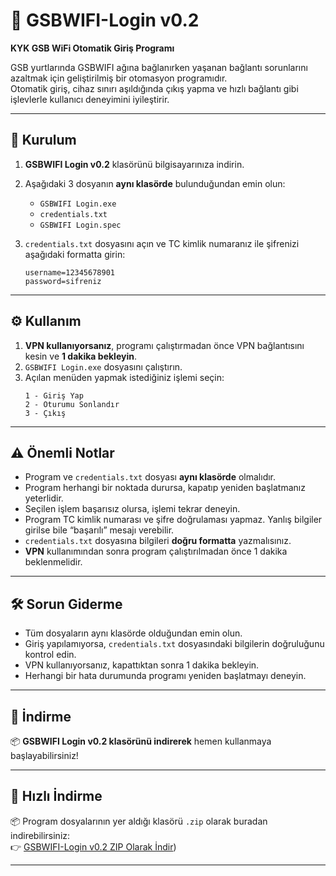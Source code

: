 # 📶 GSBWIFI-Login v0.2  
**KYK GSB WiFi Otomatik Giriş Programı**

GSB yurtlarında GSBWIFI ağına bağlanırken yaşanan bağlantı sorunlarını azaltmak için geliştirilmiş bir otomasyon programıdır.  
Otomatik giriş, cihaz sınırı aşıldığında çıkış yapma ve hızlı bağlantı gibi işlevlerle kullanıcı deneyimini iyileştirir.

---

## 🧩 Kurulum

1. **GSBWIFI Login v0.2** klasörünü bilgisayarınıza indirin.
2. Aşağıdaki 3 dosyanın **aynı klasörde** bulunduğundan emin olun:  
   - `GSBWIFI Login.exe`  
   - `credentials.txt`  
   - `GSBWIFI Login.spec`

3. `credentials.txt` dosyasını açın ve TC kimlik numaranız ile şifrenizi aşağıdaki formatta girin:
   ```
   username=12345678901
   password=sifreniz
   ```

---

## ⚙️ Kullanım

1. **VPN kullanıyorsanız**, programı çalıştırmadan önce VPN bağlantısını kesin ve **1 dakika bekleyin**.
2. `GSBWIFI Login.exe` dosyasını çalıştırın.
3. Açılan menüden yapmak istediğiniz işlemi seçin:
   ```
   1 - Giriş Yap
   2 - Oturumu Sonlandır
   3 - Çıkış
   ```

---

## ⚠️ Önemli Notlar

- Program ve `credentials.txt` dosyası **aynı klasörde** olmalıdır.
- Program herhangi bir noktada durursa, kapatıp yeniden başlatmanız yeterlidir.
- Seçilen işlem başarısız olursa, işlemi tekrar deneyin.
- Program TC kimlik numarası ve şifre doğrulaması yapmaz. Yanlış bilgiler girilse bile “başarılı” mesajı verebilir.
- `credentials.txt` dosyasına bilgileri **doğru formatta** yazmalısınız.
- **VPN** kullanımından sonra program çalıştırılmadan önce 1 dakika beklenmelidir.

---

## 🛠️ Sorun Giderme

- Tüm dosyaların aynı klasörde olduğundan emin olun.
- Giriş yapılamıyorsa, `credentials.txt` dosyasındaki bilgilerin doğruluğunu kontrol edin.
- VPN kullanıyorsanız, kapattıktan sonra 1 dakika bekleyin.
- Herhangi bir hata durumunda programı yeniden başlatmayı deneyin.

---

## 🔗 İndirme

📦 **GSBWIFI Login v0.2 klasörünü indirerek** hemen kullanmaya başlayabilirsiniz!

---

## 🔽 Hızlı İndirme

📦 Program dosyalarının yer aldığı klasörü `.zip` olarak buradan indirebilirsiniz:  
👉 [GSBWIFI-Login v0.2 ZIP Olarak İndir](https://github.com/burakozdelen/GSBWIFI-Login-v0.2/releases/download/untagged-622006d72db65c2c0f2c/GSBWIFI.Login.v0.2.zip))

---
